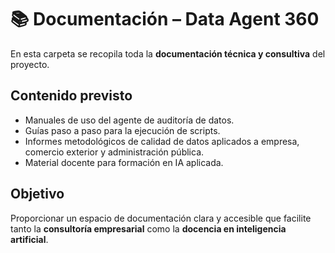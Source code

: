 # 📚 Documentación – Data Agent 360

En esta carpeta se recopila toda la **documentación técnica y consultiva** del proyecto.

## Contenido previsto
- Manuales de uso del agente de auditoría de datos.
- Guías paso a paso para la ejecución de scripts.
- Informes metodológicos de calidad de datos aplicados a empresa, comercio exterior y administración pública.
- Material docente para formación en IA aplicada.

## Objetivo
Proporcionar un espacio de documentación clara y accesible que facilite tanto la **consultoría empresarial** como la **docencia en inteligencia artificial**.

